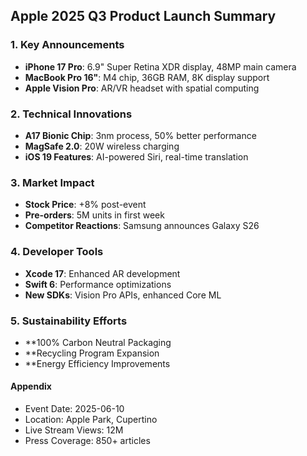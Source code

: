 ## Apple 2025 Q3 Product Launch Summary

### 1. Key Announcements
- **iPhone 17 Pro**: 6.9" Super Retina XDR display, 48MP main camera
- **MacBook Pro 16"**: M4 chip, 36GB RAM, 8K display support
- **Apple Vision Pro**: AR/VR headset with spatial computing

### 2. Technical Innovations
- **A17 Bionic Chip**: 3nm process, 50% better performance
- **MagSafe 2.0**: 20W wireless charging
- **iOS 19 Features**: AI-powered Siri, real-time translation

### 3. Market Impact
- **Stock Price**: +8% post-event
- **Pre-orders**: 5M units in first week
- **Competitor Reactions**: Samsung announces Galaxy S26

### 4. Developer Tools
- **Xcode 17**: Enhanced AR development
- **Swift 6**: Performance optimizations
- **New SDKs**: Vision Pro APIs, enhanced Core ML

### 5. Sustainability Efforts
- **100% Carbon Neutral Packaging
- **Recycling Program Expansion
- **Energy Efficiency Improvements

#### Appendix
- Event Date: 2025-06-10
- Location: Apple Park, Cupertino
- Live Stream Views: 12M
- Press Coverage: 850+ articles